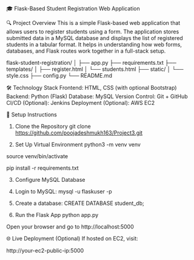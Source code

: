 🎓 Flask-Based Student Registration Web Application

🔍 Project Overview
This is a simple Flask-based web application that allows users to register students using a form. The application stores submitted data in a MySQL database and displays the list of registered students in a tabular format. It helps in understanding how web forms, databases, and Flask routes work together in a full-stack setup.

flask-student-registration/
│
├── app.py
├── requirements.txt
├── templates/
│   ├── register.html
│   └── students.html
├── static/
│   └── style.css
├── config.py
└── README.md


🛠️ Technology Stack
Frontend: HTML, CSS (with optional Bootstrap)
Backend: Python (Flask)
Database: MySQL
Version Control: Git + GitHub
CI/CD (Optional): Jenkins
Deployment (Optional): AWS EC2

🚀 Setup Instructions
1. Clone the Repository
git clone https://github.com/poojadeshmukh163/Project3.git

2. Set Up Virtual Environment
python3 -m venv venv

source venv/bin/activate

pip install -r requirements.txt

3. Configure MySQL Database
1. Login to MySQL:
mysql -u flaskuser -p

2. Create a database:
CREATE DATABASE student_db;

4. Run the Flask App
python app.py

Open your browser and go to http://localhost:5000

🌐 Live Deployment (Optional)
If hosted on EC2, visit:

http://your-ec2-public-ip:5000
